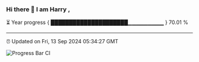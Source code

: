 ### Hi there 👋 I am Harry , 

⏳ Year progress { █████████████████████▁▁▁▁▁▁▁▁▁ } 70.01 %

---

⏰ Updated on Fri, 13 Sep 2024 05:34:27 GMT

![Progress Bar CI](https://github.com/duykhang68/duykhang68/workflows/Progress%20Bar%20CI/badge.svg)
